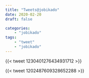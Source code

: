 ```yaml
---
title: "Tweets@jobikado"
date: 2020-02-20
draft: false

categories:
    - "jobikado"
tags: 
    - "tweet"
    - "jobikado"
---
```


{{< tweet 1230401276434931712 >}}

<!--more-->

{{< tweet 1202487609328652288 >}}
